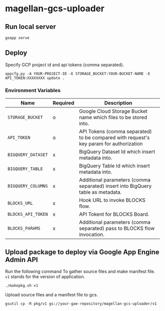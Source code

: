 # magellan-gcs-uploader

## Run local server

```
goapp serve
```

## Deploy

Specify GCP project id and api tokens (comma separated).

```
appcfg.py -A YOUR-PROJECT-ID -E STORAGE_BUCKET:YOUR-BUCKET-NAME -E API_TOKEN:XXXXXXXX update .
```

### Environment Variables

| Name | Required | Description |
|------|----------|-------------|
| `STORAGE_BUCKET` | o | Google Cloud Storage Bucket name which files to be stored into. |
| `API_TOKEN` | o | API Tokens (comma separated) to be compared with request's key param for authorization |
| `BIGQUERY_DATASET` | x | BigQuery Dataset Id which insert metadata into. |
| `BIGQUERY_TABLE`| x | BigQuery Table Id which insert metadata into. |
| `BIGQUERY_COLUMNS` | x | Additional parameters (comma separated) insert into BigQuery table as metadata. |
| `BLOCKS_URL` | x | Hook URL to invoke BLOCKS flow. |
| `BLOCKS_API_TOKEN` | x | API Tokent for BLOCKS Board. |
| `BLOCKS_PARAMS` | x | Additional parameters (comma separated) pass to BLOCKS flow invocation. |

## Upload package to deploy via Google App Engine Admin API

Run the following command To gather source files and make manifest file. `v1` stands for the version of application.

```
./makepkg.sh v1
```

Upload source files and a manifest file to gcs.

```
gsutil cp -R pkg/v1 gs://your-gae-repository/magellan-gcs-uploader/v1
```
